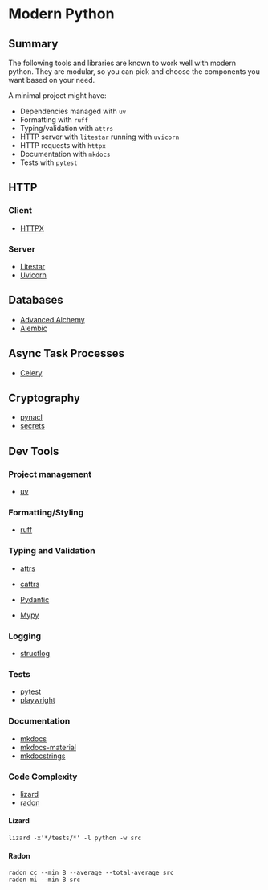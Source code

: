 # Modern Python

## Summary

The following tools and libraries are known to work well with modern python. They are modular, so you can pick and choose the components you want based on your need.

A minimal project might have:

- Dependencies managed with `uv`
- Formatting with `ruff`
- Typing/validation with `attrs`
- HTTP server with `litestar` running with `uvicorn`
- HTTP requests with `httpx`
- Documentation with `mkdocs`
- Tests with `pytest`

## HTTP

### Client

- [HTTPX](https://github.com/encode/httpx)

### Server

- [Litestar](https://litestar.dev/)
- [Uvicorn](https://www.uvicorn.org/)

## Databases

- [Advanced Alchemy](https://docs.advanced-alchemy.litestar.dev/latest/)
- [Alembic](https://alembic.sqlalchemy.org/en/latest/tutorial.html)

## Async Task Processes

- [Celery](https://docs.celeryq.dev/en/v5.5.3/getting-started/introduction.html)

## Cryptography

- [pynacl](https://pynacl.readthedocs.io/en/latest/)
- [secrets](https://docs.python.org/3/library/secrets.html)

## Dev Tools

### Project management

- [uv](https://docs.astral.sh/uv/)

### Formatting/Styling

- [ruff](https://github.com/astral-sh/ruff)

### Typing and Validation

- [attrs](https://www.attrs.org/en/stable/)
- [cattrs](https://catt.rs/en/stable/index.html)

- [Pydantic](https://pydantic-docs.helpmanual.io/)
- [Mypy](https://github.com/python/mypy)

### Logging

- [structlog](https://www.structlog.org/en/stable/index.html)

### Tests

- [pytest](https://docs.pytest.org/en/stable/)
- [playwright](https://playwright.dev/)

### Documentation

- [mkdocs](https://www.mkdocs.org/)
- [mkdocs-material](https://squidfunk.github.io/mkdocs-material/)
- [mkdocstrings](https://github.com/mkdocstrings/mkdocstrings)

### Code Complexity
- [lizard](https://pypi.org/project/lizard/)
- [radon](https://pypi.org/project/radon/)

#### Lizard

`lizard -x'*/tests/*' -l python -w src`

#### Radon

```
radon cc --min B --average --total-average src
radon mi --min B src
```

